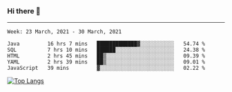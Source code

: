 ### Hi there 👋
---
<!--START_SECTION:waka-->
```text
Week: 23 March, 2021 - 30 March, 2021

Java         16 hrs 7 mins   █████████████▓░░░░░░░░░░░   54.74 % 
SQL          7 hrs 10 mins   ██████░░░░░░░░░░░░░░░░░░░   24.38 % 
HTML         2 hrs 45 mins   ██▒░░░░░░░░░░░░░░░░░░░░░░   09.39 % 
YAML         2 hrs 39 mins   ██▒░░░░░░░░░░░░░░░░░░░░░░   09.01 % 
JavaScript   39 mins         ▓░░░░░░░░░░░░░░░░░░░░░░░░   02.22 % 
```
<!--END_SECTION:waka-->

[![Top Langs](https://github-readme-stats.vercel.app/api/top-langs/?username=HyunAh-iia&layout=compact)](https://github.com/anuraghazra/github-readme-stats)
<!--
**HyunAh-iia/HyunAh-iia** is a ✨ _special_ ✨ repository because its `README.md` (this file) appears on your GitHub profile.

Here are some ideas to get you started:

- 🔭 I’m currently working on ...
- 🌱 I’m currently learning ...
- 👯 I’m looking to collaborate on ...
- 🤔 I’m looking for help with ...
- 💬 Ask me about ...
- 📫 How to reach me: ...
- 😄 Pronouns: ...
- ⚡ Fun fact: ...
-->
